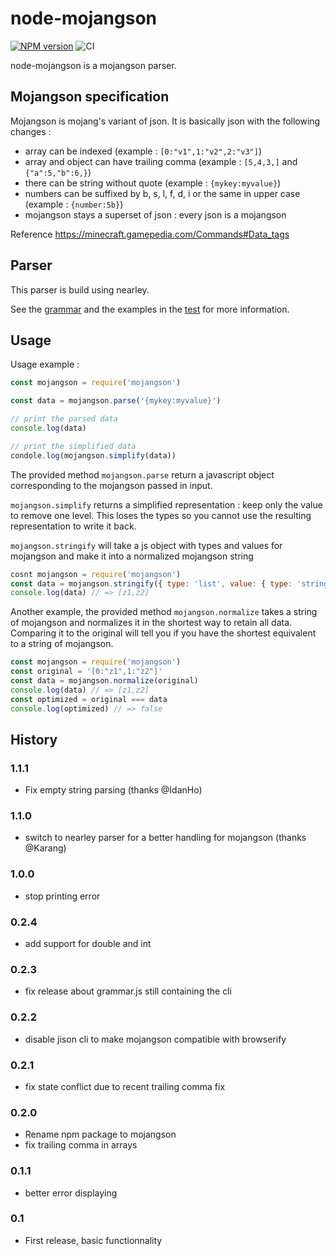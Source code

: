 # node-mojangson
[![NPM version](https://badge.fury.io/js/mojangson.svg)](http://badge.fury.io/js/mojangson) ![CI](https://github.com/PrismarineJS/node-mojangson/workflows/CI/badge.svg)

node-mojangson is a mojangson parser.

## Mojangson specification
Mojangson is mojang's variant of json. It is basically json with the following changes :

 * array can be indexed (example : `[0:"v1",1:"v2",2:"v3"]`)
 * array and object can have trailing comma (example : `[5,4,3,]` and `{"a":5,"b":6,}`)
 * there can be string without quote (example : `{mykey:myvalue}`)
 * numbers can be suffixed by b, s, l, f, d, i or the same in upper case (example : `{number:5b}`)
 * mojangson stays a superset of json : every json is a mojangson

 Reference https://minecraft.gamepedia.com/Commands#Data_tags

## Parser
This parser is build using nearley.

See the [grammar](grammar.ne) and the examples in the [test](test/test.js) for more information.

## Usage
Usage example :

```js
const mojangson = require('mojangson')

const data = mojangson.parse('{mykey:myvalue}')

// print the parsed data
console.log(data)

// print the simplified data
condole.log(mojangson.simplify(data))
```

The provided method `mojangson.parse` return a javascript object corresponding to the mojangson passed in input.

`mojangson.simplify` returns a simplified representation : keep only the value to remove one level. This loses the types so you cannot use the resulting representation to write it back.

`mojangson.stringify` will take a js object with types and values for mojangson and make it into a normalized mojangson string

```js
cosnt mojangson = require('mojangson')
const data = mojangson.stringify({ type: 'list', value: { type: 'string', value: [ 'z1', 'z2' ] } })
console.log(data) // => [z1,z2]
```

Another example, the provided method `mojangson.normalize` takes a string of mojangson and normalizes it in the shortest way to retain all data. Comparing it to the original will tell you if you have the shortest equivalent to a string of mojangson.

```js
const mojangson = require('mojangson')
const original = '[0:"z1",1:"z2"]'
const data = mojangson.normalize(original)
console.log(data) // => [z1,z2]
const optimized = original === data
console.log(optimized) // => false
```


## History

### 1.1.1

* Fix empty string parsing (thanks @IdanHo)

### 1.1.0

* switch to nearley parser for a better handling for mojangson (thanks @Karang)

### 1.0.0

* stop printing error

### 0.2.4

* add support for double and int

### 0.2.3

* fix release about grammar.js still containing the cli

### 0.2.2

* disable jison cli to make mojangson compatible with browserify

### 0.2.1

* fix state conflict due to recent trailing comma fix

### 0.2.0

* Rename npm package to mojangson
* fix trailing comma in arrays

### 0.1.1

* better error displaying

### 0.1

* First release, basic functionnality
